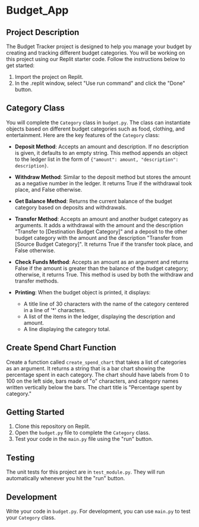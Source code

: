 # Budget_App

## Project Description

The Budget Tracker project is designed to help you manage your budget by creating and tracking different budget categories. You will be working on this project using our Replit starter code. Follow the instructions below to get started:

1. Import the project on Replit.
2. In the .replit window, select "Use run command" and click the "Done" button.

## Category Class

You will complete the `Category` class in `budget.py`. The class can instantiate objects based on different budget categories such as food, clothing, and entertainment. Here are the key features of the `Category` class:

- **Deposit Method**: Accepts an amount and description. If no description is given, it defaults to an empty string. This method appends an object to the ledger list in the form of `{"amount": amount, "description": description}`.

- **Withdraw Method**: Similar to the deposit method but stores the amount as a negative number in the ledger. It returns True if the withdrawal took place, and False otherwise.

- **Get Balance Method**: Returns the current balance of the budget category based on deposits and withdrawals.

- **Transfer Method**: Accepts an amount and another budget category as arguments. It adds a withdrawal with the amount and the description "Transfer to [Destination Budget Category]" and a deposit to the other budget category with the amount and the description "Transfer from [Source Budget Category]". It returns True if the transfer took place, and False otherwise.

- **Check Funds Method**: Accepts an amount as an argument and returns False if the amount is greater than the balance of the budget category; otherwise, it returns True. This method is used by both the withdraw and transfer methods.

- **Printing**: When the budget object is printed, it displays:
  - A title line of 30 characters with the name of the category centered in a line of '*' characters.
  - A list of the items in the ledger, displaying the description and amount.
  - A line displaying the category total.

## Create Spend Chart Function

Create a function called `create_spend_chart` that takes a list of categories as an argument. It returns a string that is a bar chart showing the percentage spent in each category. The chart should have labels from 0 to 100 on the left side, bars made of "o" characters, and category names written vertically below the bars. The chart title is "Percentage spent by category."

## Getting Started

1. Clone this repository on Replit.
2. Open the `budget.py` file to complete the `Category` class.
3. Test your code in the `main.py` file using the "run" button.

## Testing

The unit tests for this project are in `test_module.py`. They will run automatically whenever you hit the "run" button.

## Development

Write your code in `budget.py`. For development, you can use `main.py` to test your `Category` class.
